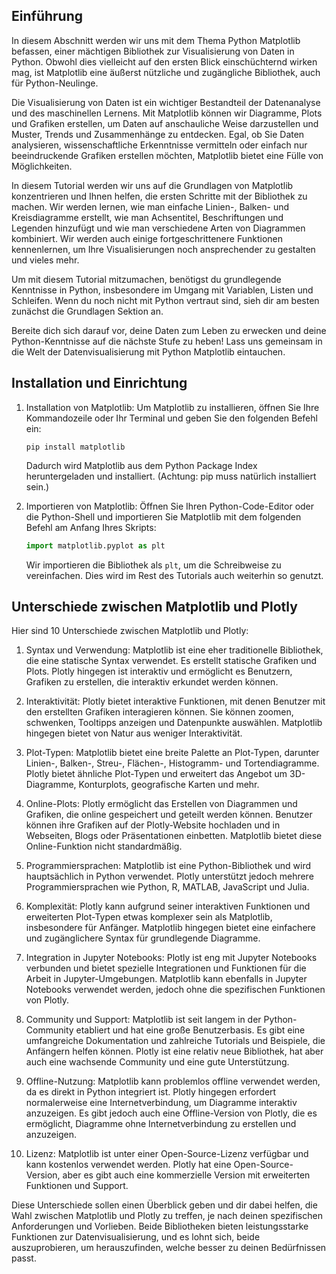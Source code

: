 ## Einführung
In diesem Abschnitt werden wir uns mit dem Thema Python Matplotlib befassen, einer mächtigen Bibliothek zur Visualisierung von Daten in Python. Obwohl dies vielleicht auf den ersten Blick einschüchternd wirken mag, ist Matplotlib eine äußerst nützliche und zugängliche Bibliothek, auch für Python-Neulinge.

Die Visualisierung von Daten ist ein wichtiger Bestandteil der Datenanalyse und des maschinellen Lernens. Mit Matplotlib können wir Diagramme, Plots und Grafiken erstellen, um Daten auf anschauliche Weise darzustellen und Muster, Trends und Zusammenhänge zu entdecken. Egal, ob Sie Daten analysieren, wissenschaftliche Erkenntnisse vermitteln oder einfach nur beeindruckende Grafiken erstellen möchten, Matplotlib bietet eine Fülle von Möglichkeiten.

In diesem Tutorial werden wir uns auf die Grundlagen von Matplotlib konzentrieren und Ihnen helfen, die ersten Schritte mit der Bibliothek zu machen. Wir werden lernen, wie man einfache Linien-, Balken- und Kreisdiagramme erstellt, wie man Achsentitel, Beschriftungen und Legenden hinzufügt und wie man verschiedene Arten von Diagrammen kombiniert. Wir werden auch einige fortgeschrittenere Funktionen kennenlernen, um Ihre Visualisierungen noch ansprechender zu gestalten und vieles mehr.

Um mit diesem Tutorial mitzumachen, benötigst du grundlegende Kenntnisse in Python, insbesondere im Umgang mit Variablen, Listen und Schleifen. Wenn du noch nicht mit Python vertraut sind, sieh dir am besten zunächst die Grundlagen Sektion an.

Bereite dich sich darauf vor, deine Daten zum Leben zu erwecken und deine Python-Kenntnisse auf die nächste Stufe zu heben! Lass uns gemeinsam in die Welt der Datenvisualisierung mit Python Matplotlib eintauchen.

## Installation und Einrichtung
1. Installation von Matplotlib:
   Um Matplotlib zu installieren, öffnen Sie Ihre Kommandozeile oder Ihr Terminal und geben Sie den folgenden Befehl ein:
   ```
   pip install matplotlib
   ```
   Dadurch wird Matplotlib aus dem Python Package Index heruntergeladen und installiert.
   (Achtung: pip muss natürlich installiert sein.)

2. Importieren von Matplotlib:
   Öffnen Sie Ihren Python-Code-Editor oder die Python-Shell und importieren Sie Matplotlib mit dem folgenden Befehl am Anfang Ihres Skripts:
   ```python
   import matplotlib.pyplot as plt
   ```
   Wir importieren die Bibliothek als `plt`, um die Schreibweise zu vereinfachen. Dies wird im Rest des Tutorials auch weiterhin so genutzt.

## Unterschiede zwischen Matplotlib und Plotly

Hier sind 10 Unterschiede zwischen Matplotlib und Plotly:

1. Syntax und Verwendung: Matplotlib ist eine eher traditionelle Bibliothek, die eine statische Syntax verwendet. Es erstellt statische Grafiken und Plots. Plotly hingegen ist interaktiv und ermöglicht es Benutzern, Grafiken zu erstellen, die interaktiv erkundet werden können.

2. Interaktivität: Plotly bietet interaktive Funktionen, mit denen Benutzer mit den erstellten Grafiken interagieren können. Sie können zoomen, schwenken, Tooltipps anzeigen und Datenpunkte auswählen. Matplotlib hingegen bietet von Natur aus weniger Interaktivität.

3. Plot-Typen: Matplotlib bietet eine breite Palette an Plot-Typen, darunter Linien-, Balken-, Streu-, Flächen-, Histogramm- und Tortendiagramme. Plotly bietet ähnliche Plot-Typen und erweitert das Angebot um 3D-Diagramme, Konturplots, geografische Karten und mehr.

4. Online-Plots: Plotly ermöglicht das Erstellen von Diagrammen und Grafiken, die online gespeichert und geteilt werden können. Benutzer können ihre Grafiken auf der Plotly-Website hochladen und in Webseiten, Blogs oder Präsentationen einbetten. Matplotlib bietet diese Online-Funktion nicht standardmäßig.

5. Programmiersprachen: Matplotlib ist eine Python-Bibliothek und wird hauptsächlich in Python verwendet. Plotly unterstützt jedoch mehrere Programmiersprachen wie Python, R, MATLAB, JavaScript und Julia.

6. Komplexität: Plotly kann aufgrund seiner interaktiven Funktionen und erweiterten Plot-Typen etwas komplexer sein als Matplotlib, insbesondere für Anfänger. Matplotlib hingegen bietet eine einfachere und zugänglichere Syntax für grundlegende Diagramme.

7. Integration in Jupyter Notebooks: Plotly ist eng mit Jupyter Notebooks verbunden und bietet spezielle Integrationen und Funktionen für die Arbeit in Jupyter-Umgebungen. Matplotlib kann ebenfalls in Jupyter Notebooks verwendet werden, jedoch ohne die spezifischen Funktionen von Plotly.

8. Community und Support: Matplotlib ist seit langem in der Python-Community etabliert und hat eine große Benutzerbasis. Es gibt eine umfangreiche Dokumentation und zahlreiche Tutorials und Beispiele, die Anfängern helfen können. Plotly ist eine relativ neue Bibliothek, hat aber auch eine wachsende Community und eine gute Unterstützung.

9. Offline-Nutzung: Matplotlib kann problemlos offline verwendet werden, da es direkt in Python integriert ist. Plotly hingegen erfordert normalerweise eine Internetverbindung, um Diagramme interaktiv anzuzeigen. Es gibt jedoch auch eine Offline-Version von Plotly, die es ermöglicht, Diagramme ohne Internetverbindung zu erstellen und anzuzeigen.

10. Lizenz: Matplotlib ist unter einer Open-Source-Lizenz verfügbar und kann kostenlos verwendet werden. Plotly hat eine Open-Source-Version, aber es gibt auch eine kommerzielle Version mit erweiterten Funktionen und Support.

Diese Unterschiede sollen einen Überblick geben und dir dabei helfen, die Wahl zwischen Matplotlib und Plotly zu treffen, je nach deinen spezifischen Anforderungen und Vorlieben. Beide Bibliotheken bieten leistungsstarke Funktionen zur Datenvisualisierung, und es lohnt sich, beide auszuprobieren, um herauszufinden, welche besser zu deinen Bedürfnissen passt.
